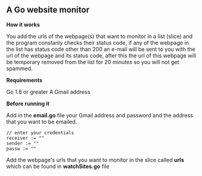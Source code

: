 ## A Go website monitor

**How it works**

You add the urls of the webpage(s) that want to monitor in a list (slice) and the program constanly checks their status code,
 if any of the webpage in the list has status code other than 200 an e-mail will be sent to you with the url of the webpage and its status code, after this the url of this webpage will be temporary  removed from the list for 20 minutes so you will not get spammed.

**Requirements**

Go 1.8 or greater
A Gmail address

**Before running it**

Add in the **email.go** file your Gmail address and password and the address that you want to be emailed.

```
// enter your credentials
receiver := ""
sender := ""
passw := ""
```

Add the webpage's urls that you want to monitor in the slice called **urls** which can be found in **watchSites.go** file
